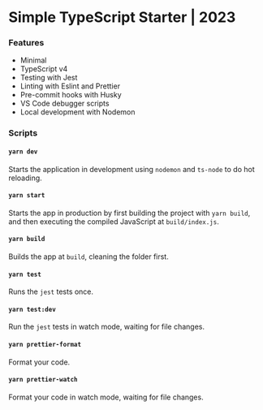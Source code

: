 # Simple TypeScript Starter | 2023

### Features

- Minimal
- TypeScript v4
- Testing with Jest
- Linting with Eslint and Prettier
- Pre-commit hooks with Husky
- VS Code debugger scripts
- Local development with Nodemon

### Scripts

#### `yarn dev`

Starts the application in development using `nodemon` and `ts-node` to do hot reloading.

#### `yarn start`

Starts the app in production by first building the project with `yarn build`, and then executing the compiled JavaScript at `build/index.js`.

#### `yarn build`

Builds the app at `build`, cleaning the folder first.

#### `yarn test`

Runs the `jest` tests once.

#### `yarn test:dev`

Run the `jest` tests in watch mode, waiting for file changes.

#### `yarn prettier-format`

Format your code.

#### `yarn prettier-watch`

Format your code in watch mode, waiting for file changes.
